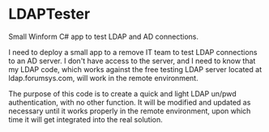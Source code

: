 # LDAPTester
Small Winform C# app to test LDAP and AD connections.

I need to deploy a small app to a remove IT  team to test LDAP connections to an AD server.  I don't have access to the server, and I need to know that my LDAP code, which works against the free testing LDAP server located at ldap.forumsys.com, will work in the remote environment.

The purpose of this code is to create a quick and light LDAP un/pwd authentication, with no other function.  It will be modified and updated as necessary until it works properly in the remote environment, upon which time it will get integrated into the real solution.
